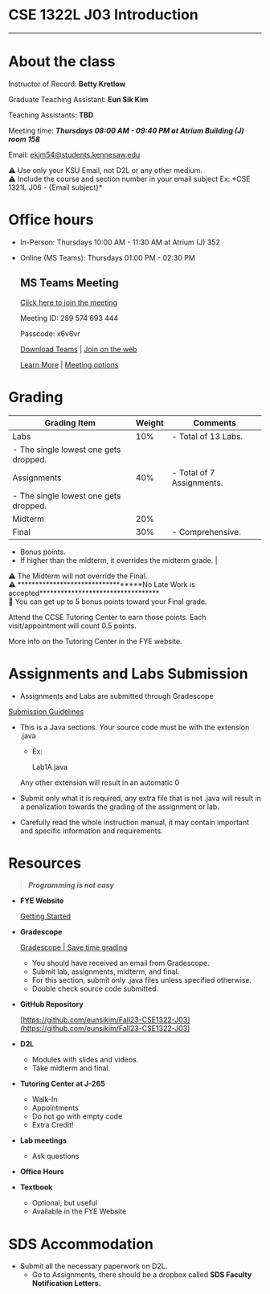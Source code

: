 # CSE 1322L J03 Introduction

---

# About the class

Instructor of Record: **Betty Kretlow**

Graduate Teaching Assistant: **Eun Sik Kim**

Teaching Assistants: **TBD**

Meeting time: ***Thursdays 08:00 AM - 09:40 PM at Atrium Building (J) room 158***

Email: ekim54@students.kennesaw.edu

<aside>
⚠️ Use only your KSU Email, not D2L or any other medium.

</aside>

<aside>
⚠️ Include the course and section number in your email subject
Ex:
      *CSE 1321L J06 - {Email subject}*

</aside>

# Office hours

- In-Person: Thursdays 10:00 AM - 11:30 AM at Atrium (J) 352
- Online (MS Teams): Thursdays 01:00 PM - 02:30 PM
    
    ## MS Teams Meeting
    
    [Click here to join the meeting](https://teams.microsoft.com/l/meetup-join/19%3ameeting_ZDhkZjA2YWItNmUyMS00MmNiLWJjMzUtZGUwZDE2Nzc4Mzky%40thread.v2/0?context=%7b%22Tid%22%3a%2245f26ee5-f134-439e-bc93-e6c7e33d61c2%22%2c%22Oid%22%3a%22bcacccfb-5b99-4a48-9177-2a3e26ed3d66%22%7d)
    
    Meeting ID: 289 574 693 444
    
    Passcode: x6v6vr
    
    [Download Teams](https://www.microsoft.com/en-us/microsoft-teams/download-app) | [Join on the web](https://www.microsoft.com/microsoft-teams/join-a-meeting)
    
    [Learn More](https://aka.ms/JoinTeamsMeeting) | [Meeting options](https://teams.microsoft.com/meetingOptions/?organizerId=bcacccfb-5b99-4a48-9177-2a3e26ed3d66&tenantId=45f26ee5-f134-439e-bc93-e6c7e33d61c2&threadId=19_meeting_ZDhkZjA2YWItNmUyMS00MmNiLWJjMzUtZGUwZDE2Nzc4Mzky@thread.v2&messageId=0&language=en-US)
    

# Grading

| Grading Item | Weight | Comments |
| --- | --- | --- |
| Labs | 10% | - Total of 13 Labs. 
- The single lowest one gets dropped. |
| Assignments | 40% | - Total of 7 Assignments.
- The single lowest one gets dropped. |
| Midterm | 20% |  |
| Final | 30% | - Comprehensive.
- Bonus points.
- If higher than the midterm, it overrides the midterm grade. |

<aside>
⚠️ The Midterm will not override the Final.

</aside>

<aside>
⚠️ **********************************No Late Work is accepted**********************************

</aside>

<aside>
📌 You can get up to 5 bonus points toward your Final grade.

Attend the CCSE Tutoring Center to earn those points. Each visit/appointment will count 0.5 points.

More info on the Tutoring Center in the FYE website.

</aside>

# Assignments and Labs Submission

- Assignments and Labs are submitted through Gradescope

[Submission Guidelines](https://ccse.kennesaw.edu/fye/submissionguidelines.php)

- This is a Java sections. Your source code must be with the extension .java
    - Ex:
        
        Lab1A.java
        
    
    Any other extension will result in an automatic 0
    
- Submit only what it is required, any extra file that is not .java will result in a penalization towards the grading of the assignment or lab.
- Carefully read the whole instruction manual, it may contain important and specific information and requirements.

# Resources

> ***Programming is not easy***
> 
- **********************FYE Website**********************
    
    [Getting Started](https://ccse.kennesaw.edu/fye/getting_started.php)
    
- ********************Gradescope********************
    
    [Gradescope | Save time grading](https://www.gradescope.com/)
    
    - You should have received an email from Gradescope.
    - Submit lab, assignments, midterm, and final.
    - For this section, submit only .java files unless specified otherwise.
    - Double check source code submitted.
- **********************************GitHub Repository**********************************
    
    [https://github.com/eunsikim/Fall23-CSE1322-J03](https://github.com/eunsikim/Fall23-CSE1322-J03)
    
- **D2L**
    - Modules with slides and videos.
    - Take midterm and final.
- **Tutoring Center at J-265**
    - Walk-In
    - Appointments
    - Do not go with empty code
    - Extra Credit!
- **Lab meetings**
    - Ask questions
- **Office Hours**
- **Textbook**
    - Optional, but useful
    - Available in the FYE Website

# SDS Accommodation

- Submit all the necessary paperwork on D2L.
    - Go to Assignments, there should be a dropbox called ********************************SDS Faculty Notification Letters.********************************